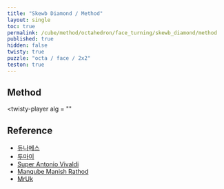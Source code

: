 ```yaml
---
title: "Skewb Diamond / Method"
layout: single
toc: true
permalink: /cube/method/octahedron/face_turning/skewb_diamond/method
published: true
hidden: false
twisty: true
puzzle: "octa / face / 2x2"
teston: true
---
```

<span
  id     = "cube"
  puzzle = "{{page.puzzle}}"
  teston = "{{page.teston}}"
  experimental-stickering   = "full"
  experimental-setup-alg    = ""
  experimental-setup-anchor = "end" >
</span>

<head>
  <base target="_blank">
</head>



## Method

<twisty-player
  alg = ""
></twisty-player>



## Reference

- [듀나메스](https://youtu.be/eujA12sUKtM)
- [투마이](https://youtu.be/6PC0aCguWNc)
- [Super Antonio Vivaldi](https://youtu.be/iclZ-LFeCdc)
- [Manqube Manish Rathod](https://youtu.be/2HzXX9o6IJU)
- [MrUk](https://youtu.be/61_Z4TpLMBc)
